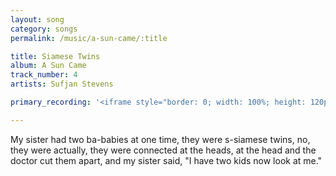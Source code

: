 ```yaml
---
layout: song
category: songs
permalink: /music/a-sun-came/:title

title: Siamese Twins
album: A Sun Came
track_number: 4
artists: Sufjan Stevens

primary_recording: '<iframe style="border: 0; width: 100%; height: 120px;" src="http://bandcamp.com/EmbeddedPlayer/album=832878843/size=large/bgcol=333333/linkcol=ffffff/tracklist=false/artwork=none/track=2532663996/transparent=true/" seamless><a href="http://music.sufjan.com/album/a-sun-came">A Sun Came by Sufjan Stevens</a></iframe>'

---
```


My sister had two ba-babies at one time, they were s-siamese twins, no, they were actually, they were connected at the heads, at the head and the doctor cut them apart, and my sister said, "I have two kids now look at me."
